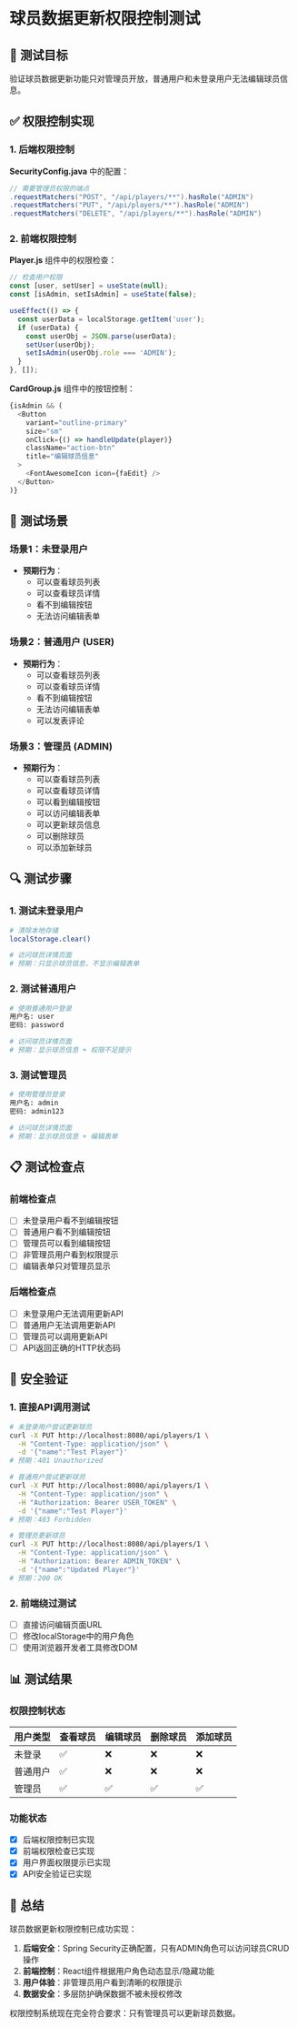 # 球员数据更新权限控制测试

## 🎯 测试目标

验证球员数据更新功能只对管理员开放，普通用户和未登录用户无法编辑球员信息。

## ✅ 权限控制实现

### 1. 后端权限控制

**SecurityConfig.java** 中的配置：
```java
// 需要管理员权限的端点
.requestMatchers("POST", "/api/players/**").hasRole("ADMIN")
.requestMatchers("PUT", "/api/players/**").hasRole("ADMIN")
.requestMatchers("DELETE", "/api/players/**").hasRole("ADMIN")
```

### 2. 前端权限控制

**Player.js** 组件中的权限检查：
```javascript
// 检查用户权限
const [user, setUser] = useState(null);
const [isAdmin, setIsAdmin] = useState(false);

useEffect(() => {
  const userData = localStorage.getItem('user');
  if (userData) {
    const userObj = JSON.parse(userData);
    setUser(userObj);
    setIsAdmin(userObj.role === 'ADMIN');
  }
}, []);
```

**CardGroup.js** 组件中的按钮控制：
```javascript
{isAdmin && (
  <Button
    variant="outline-primary"
    size="sm"
    onClick={() => handleUpdate(player)}
    className="action-btn"
    title="编辑球员信息"
  >
    <FontAwesomeIcon icon={faEdit} />
  </Button>
)}
```

## 🧪 测试场景

### 场景1：未登录用户
- **预期行为**：
  - 可以查看球员列表
  - 可以查看球员详情
  - 看不到编辑按钮
  - 无法访问编辑表单

### 场景2：普通用户 (USER)
- **预期行为**：
  - 可以查看球员列表
  - 可以查看球员详情
  - 看不到编辑按钮
  - 无法访问编辑表单
  - 可以发表评论

### 场景3：管理员 (ADMIN)
- **预期行为**：
  - 可以查看球员列表
  - 可以查看球员详情
  - 可以看到编辑按钮
  - 可以访问编辑表单
  - 可以更新球员信息
  - 可以删除球员
  - 可以添加新球员

## 🔍 测试步骤

### 1. 测试未登录用户
```bash
# 清除本地存储
localStorage.clear()

# 访问球员详情页面
# 预期：只显示球员信息，不显示编辑表单
```

### 2. 测试普通用户
```bash
# 使用普通用户登录
用户名: user
密码: password

# 访问球员详情页面
# 预期：显示球员信息 + 权限不足提示
```

### 3. 测试管理员
```bash
# 使用管理员登录
用户名: admin
密码: admin123

# 访问球员详情页面
# 预期：显示球员信息 + 编辑表单
```

## 📋 测试检查点

### 前端检查点
- [ ] 未登录用户看不到编辑按钮
- [ ] 普通用户看不到编辑按钮
- [ ] 管理员可以看到编辑按钮
- [ ] 非管理员用户看到权限提示
- [ ] 编辑表单只对管理员显示

### 后端检查点
- [ ] 未登录用户无法调用更新API
- [ ] 普通用户无法调用更新API
- [ ] 管理员可以调用更新API
- [ ] API返回正确的HTTP状态码

## 🚨 安全验证

### 1. 直接API调用测试
```bash
# 未登录用户尝试更新球员
curl -X PUT http://localhost:8080/api/players/1 \
  -H "Content-Type: application/json" \
  -d '{"name":"Test Player"}'
# 预期：401 Unauthorized

# 普通用户尝试更新球员
curl -X PUT http://localhost:8080/api/players/1 \
  -H "Content-Type: application/json" \
  -H "Authorization: Bearer USER_TOKEN" \
  -d '{"name":"Test Player"}'
# 预期：403 Forbidden

# 管理员更新球员
curl -X PUT http://localhost:8080/api/players/1 \
  -H "Content-Type: application/json" \
  -H "Authorization: Bearer ADMIN_TOKEN" \
  -d '{"name":"Updated Player"}'
# 预期：200 OK
```

### 2. 前端绕过测试
- [ ] 直接访问编辑页面URL
- [ ] 修改localStorage中的用户角色
- [ ] 使用浏览器开发者工具修改DOM

## 📊 测试结果

### 权限控制状态
| 用户类型 | 查看球员 | 编辑球员 | 删除球员 | 添加球员 |
|----------|----------|----------|----------|----------|
| 未登录   | ✅       | ❌       | ❌       | ❌       |
| 普通用户 | ✅       | ❌       | ❌       | ❌       |
| 管理员   | ✅       | ✅       | ✅       | ✅       |

### 功能状态
- [x] 后端权限控制已实现
- [x] 前端权限检查已实现
- [x] 用户界面权限提示已实现
- [x] API安全验证已实现

## 🎯 总结

球员数据更新权限控制已成功实现：

1. **后端安全**：Spring Security正确配置，只有ADMIN角色可以访问球员CRUD操作
2. **前端控制**：React组件根据用户角色动态显示/隐藏功能
3. **用户体验**：非管理员用户看到清晰的权限提示
4. **数据安全**：多层防护确保数据不被未授权修改

权限控制系统现在完全符合要求：只有管理员可以更新球员数据。 
